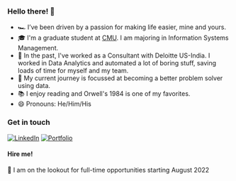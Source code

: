 ### Hello there! 👋

- 🏎 I’ve been driven by a passion for making life easier, mine and yours. 
- 🎓 I'm a graduate student at [CMU](https://www.cmu.edu/). I am majoring in Information Systems Management. 
- 🔭 In the past, I've worked as a Consultant with Deloitte US-India. I worked in Data Analytics and automated a lot of boring stuff, saving loads of time for myself and my team.
- 🌱 My current journey is focussed at becoming a better problem solver using data. 
- 📚 I enjoy reading and Orwell's 1984 is one of my favorites. 
- 😄 Pronouns: He/Him/His

### Get in touch

[![LinkedIn](https://img.shields.io/badge/naman--arora-0077B5?style=for-the-badge&logo=linkedin&logoColor=white)](https://www.linkedin.com/in/naman-arora/)
[![Portfolio](https://img.shields.io/badge/Portfolio-000000?style=for-the-badge&logo=About.me&logoColor=white)](https://namanarora.me/)

#### Hire me!

  👀 I am on the lookout for full-time opportunities starting August 2022

<!--
**namanarora97/namanarora97** is a ✨ _special_ ✨ repository because its `README.md` (this file) appears on your GitHub profile.

Here are some ideas to get you started:

- 🔭 I’m currently working on ...
- 🌱 I’m currently learning ...
- 👯 I’m looking to collaborate on ...
- 🤔 I’m looking for help with ...
- 💬 Ask me about ...
- 📫 How to reach me: ...
- 😄 Pronouns: ...
- ⚡ Fun fact: ...
-->
